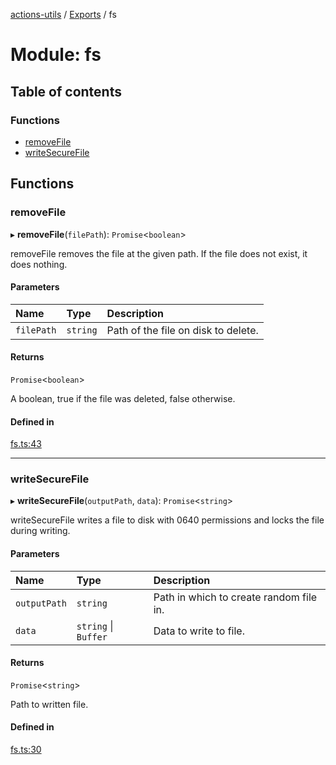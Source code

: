 [actions-utils](../README.md) / [Exports](../modules.md) / fs

# Module: fs

## Table of contents

### Functions

- [removeFile](fs.md#removefile)
- [writeSecureFile](fs.md#writesecurefile)

## Functions

### removeFile

▸ **removeFile**(`filePath`): `Promise`<`boolean`\>

removeFile removes the file at the given path. If the file does not exist, it
does nothing.

#### Parameters

| Name | Type | Description |
| :------ | :------ | :------ |
| `filePath` | `string` | Path of the file on disk to delete. |

#### Returns

`Promise`<`boolean`\>

A boolean, true if the file was deleted, false otherwise.

#### Defined in

[fs.ts:43](https://github.com/google-github-actions/actions-utils/blob/main/src/fs.ts#L43)

___

### writeSecureFile

▸ **writeSecureFile**(`outputPath`, `data`): `Promise`<`string`\>

writeSecureFile writes a file to disk with 0640 permissions and locks the
file during writing.

#### Parameters

| Name | Type | Description |
| :------ | :------ | :------ |
| `outputPath` | `string` | Path in which to create random file in. |
| `data` | `string` \| `Buffer` | Data to write to file. |

#### Returns

`Promise`<`string`\>

Path to written file.

#### Defined in

[fs.ts:30](https://github.com/google-github-actions/actions-utils/blob/main/src/fs.ts#L30)
